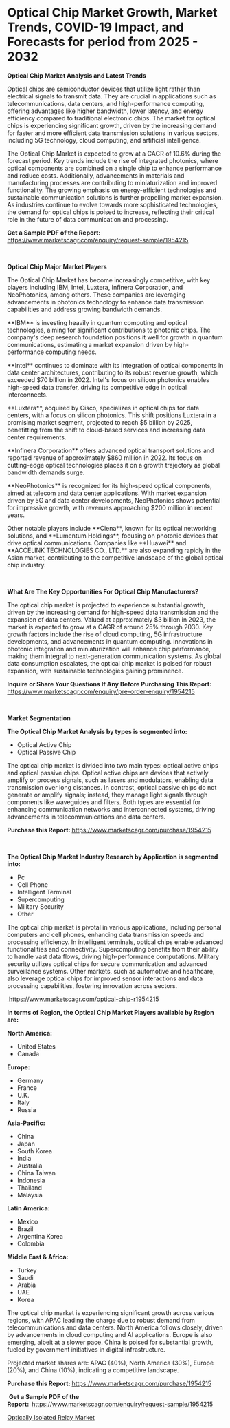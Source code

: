 <p><h1>Optical Chip Market Growth, Market Trends, COVID-19 Impact, and Forecasts for period from 2025 - 2032</h1></p><p><strong>Optical Chip Market Analysis and Latest Trends</strong></p>
<p><p>Optical chips are semiconductor devices that utilize light rather than electrical signals to transmit data. They are crucial in applications such as telecommunications, data centers, and high-performance computing, offering advantages like higher bandwidth, lower latency, and energy efficiency compared to traditional electronic chips. The market for optical chips is experiencing significant growth, driven by the increasing demand for faster and more efficient data transmission solutions in various sectors, including 5G technology, cloud computing, and artificial intelligence.</p><p>The Optical Chip Market is expected to grow at a CAGR of 10.6% during the forecast period. Key trends include the rise of integrated photonics, where optical components are combined on a single chip to enhance performance and reduce costs. Additionally, advancements in materials and manufacturing processes are contributing to miniaturization and improved functionality. The growing emphasis on energy-efficient technologies and sustainable communication solutions is further propelling market expansion. As industries continue to evolve towards more sophisticated technologies, the demand for optical chips is poised to increase, reflecting their critical role in the future of data communication and processing.</p></p>
<p><strong>Get a Sample PDF of the Report:&nbsp;</strong> <a href="https://www.marketscagr.com/enquiry/request-sample/1954215?utm_campaign=2038&utm_medium=2&utm_source=Github&utm_content=ia&utm_term=15022025&utm_id=optical-chip">https://www.marketscagr.com/enquiry/request-sample/1954215</a></p>
<p>&nbsp;</p>
<p><strong>Optical Chip Major Market Players</strong></p>
<p><p>The Optical Chip Market has become increasingly competitive, with key players including IBM, Intel, Luxtera, Infinera Corporation, and NeoPhotonics, among others. These companies are leveraging advancements in photonics technology to enhance data transmission capabilities and address growing bandwidth demands.</p><p>**IBM** is investing heavily in quantum computing and optical technologies, aiming for significant contributions to photonic chips. The company's deep research foundation positions it well for growth in quantum communications, estimating a market expansion driven by high-performance computing needs.</p><p>**Intel** continues to dominate with its integration of optical components in data center architectures, contributing to its robust revenue growth, which exceeded $70 billion in 2022. Intel's focus on silicon photonics enables high-speed data transfer, driving its competitive edge in optical interconnects.</p><p>**Luxtera**, acquired by Cisco, specializes in optical chips for data centers, with a focus on silicon photonics. This shift positions Luxtera in a promising market segment, projected to reach $5 billion by 2025, benefitting from the shift to cloud-based services and increasing data center requirements.</p><p>**Infinera Corporation** offers advanced optical transport solutions and reported revenue of approximately $860 million in 2022. Its focus on cutting-edge optical technologies places it on a growth trajectory as global bandwidth demands surge.</p><p>**NeoPhotonics** is recognized for its high-speed optical components, aimed at telecom and data center applications. With market expansion driven by 5G and data center developments, NeoPhotonics shows potential for impressive growth, with revenues approaching $200 million in recent years.</p><p>Other notable players include **Ciena**, known for its optical networking solutions, and **Lumentum Holdings**, focusing on photonic devices that drive optical communications. Companies like **Huawei** and **ACCELINK TECHNOLOGIES CO., LTD.** are also expanding rapidly in the Asian market, contributing to the competitive landscape of the global optical chip industry.</p></p>
<p>&nbsp;</p>
<p><strong>What Are The Key Opportunities For Optical Chip Manufacturers?</strong></p>
<p><p>The optical chip market is projected to experience substantial growth, driven by the increasing demand for high-speed data transmission and the expansion of data centers. Valued at approximately $3 billion in 2023, the market is expected to grow at a CAGR of around 25% through 2030. Key growth factors include the rise of cloud computing, 5G infrastructure developments, and advancements in quantum computing. Innovations in photonic integration and miniaturization will enhance chip performance, making them integral to next-generation communication systems. As global data consumption escalates, the optical chip market is poised for robust expansion, with sustainable technologies gaining prominence.</p></p>
<p><strong>Inquire or Share Your Questions If Any Before Purchasing This Report:</strong> <a href="https://www.marketscagr.com/enquiry/pre-order-enquiry/1954215?utm_campaign=2038&utm_medium=2&utm_source=Github&utm_content=ia&utm_term=15022025&utm_id=optical-chip">https://www.marketscagr.com/enquiry/pre-order-enquiry/1954215</a></p>
<p>&nbsp;</p>
<p><strong>Market Segmentation</strong></p>
<p><strong>The Optical Chip Market Analysis by types is segmented into:</strong></p>
<p><ul><li>Optical Active Chip</li><li>Optical Passive Chip</li></ul></p>
<p><p>The optical chip market is divided into two main types: optical active chips and optical passive chips. Optical active chips are devices that actively amplify or process signals, such as lasers and modulators, enabling data transmission over long distances. In contrast, optical passive chips do not generate or amplify signals; instead, they manage light signals through components like waveguides and filters. Both types are essential for enhancing communication networks and interconnected systems, driving advancements in telecommunications and data centers.</p></p>
<p><strong>Purchase this Report:&nbsp;</strong><a href="https://www.marketscagr.com/purchase/1954215?utm_campaign=2038&utm_medium=2&utm_source=Github&utm_content=ia&utm_term=15022025&utm_id=optical-chip">https://www.marketscagr.com/purchase/1954215</a></p>
<p>&nbsp;</p>
<p><strong>The Optical Chip Market Industry Research by Application is segmented into:</strong></p>
<p><ul><li>Pc</li><li>Cell Phone</li><li>Intelligent Terminal</li><li>Supercomputing</li><li>Military Security</li><li>Other</li></ul></p>
<p><p>The optical chip market is pivotal in various applications, including personal computers and cell phones, enhancing data transmission speeds and processing efficiency. In intelligent terminals, optical chips enable advanced functionalities and connectivity. Supercomputing benefits from their ability to handle vast data flows, driving high-performance computations. Military security utilizes optical chips for secure communication and advanced surveillance systems. Other markets, such as automotive and healthcare, also leverage optical chips for improved sensor interactions and data processing capabilities, fostering innovation across sectors.</p></p>
<p><a href="https://www.marketscagr.com/optical-chip-r1954215?utm_campaign=2038&utm_medium=2&utm_source=Github&utm_content=ia&utm_term=15022025&utm_id=optical-chip">&nbsp;https://www.marketscagr.com/optical-chip-r1954215</a></p>
<p><strong>In terms of Region, the Optical Chip Market Players available by Region are:</strong></p>
<p>
    <p> <strong> North America: </strong>
        <ul>
            <li>United States</li>
            <li>Canada</li>
        </ul>
        </p> 
    <p> <strong> Europe: </strong>
        <ul>
            <li>Germany</li>
            <li>France</li>
            <li>U.K.</li>
            <li>Italy</li>
            <li>Russia</li>
        </ul>
        </p> 
    <p> <strong> Asia-Pacific: </strong>
        <ul>
            <li>China</li>
            <li>Japan</li>
            <li>South Korea</li>
            <li>India</li>
            <li>Australia</li>
            <li>China Taiwan</li>
            <li>Indonesia</li>
            <li>Thailand</li>
            <li>Malaysia</li>
        </ul>
        </p> 
    <p> <strong> Latin America: </strong>
        <ul>
            <li>Mexico</li>
            <li>Brazil</li>
            <li>Argentina Korea</li>
            <li>Colombia</li>
        </ul>
        </p> 
    <p> <strong> Middle East & Africa: </strong>
        <ul>
            <li>Turkey</li>
            <li>Saudi</li>
            <li>Arabia</li>
            <li>UAE</li>
            <li>Korea</li>
        </ul>
    </p>
    </p>
<p><p>The optical chip market is experiencing significant growth across various regions, with APAC leading the charge due to robust demand from telecommunications and data centers. North America follows closely, driven by advancements in cloud computing and AI applications. Europe is also emerging, albeit at a slower pace. China is poised for substantial growth, fueled by government initiatives in digital infrastructure. </p><p>Projected market shares are: APAC (40%), North America (30%), Europe (20%), and China (10%), indicating a competitive landscape.</p></p>
<p><strong>Purchase this Report: </strong><a href="https://www.marketscagr.com/purchase/1954215?utm_campaign=2038&utm_medium=2&utm_source=Github&utm_content=ia&utm_term=15022025&utm_id=optical-chip">https://www.marketscagr.com/purchase/1954215</a></p>
<p>&nbsp;<strong>Get a Sample PDF of the Report:&nbsp;&nbsp;</strong><a href="https://www.marketscagr.com/enquiry/request-sample/1954215?utm_campaign=2038&utm_medium=2&utm_source=Github&utm_content=ia&utm_term=15022025&utm_id=optical-chip">https://www.marketscagr.com/enquiry/request-sample/1954215</a></p>
<p><strong></strong></p>
<p><p><a href="https://github.com/elizabethdagraca/Market-Research-Report-List-5/blob/main/optically-isolated-relay-market.md?utm_campaign=2038&utm_medium=2&utm_source=Github&utm_content=ia&utm_term=15022025&utm_id=optical-chip">Optically Isolated Relay Market</a></p></p>